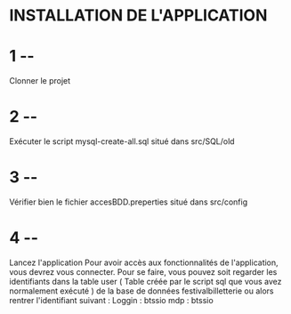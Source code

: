 # INSTALLATION DE L'APPLICATION

# 1 --
Clonner le projet

# 2 --
Exécuter le script mysql-create-all.sql situé dans src/SQL/old

# 3 --
Vérifier bien le fichier accesBDD.preperties situé dans src/config

# 4 --
Lancez l'application
Pour avoir accès aux fonctionnalités de l'application, vous devrez vous connecter. Pour se faire, vous pouvez soit regarder les identifiants dans la table user ( Table créée par le script sql que vous avez normalement exécuté ) de la base de données festivalbilletterie ou alors rentrer l'identifiant suivant :
Loggin : btssio
mdp : btssio
